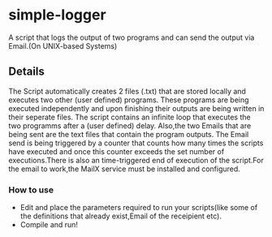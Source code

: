 # simple-logger
A script that logs the output of two programs and can send the output via Email.(On UNIX-based Systems)
## Details
The Script automatically creates 2 files (.txt) that are stored locally and executes two other (user defined) programs. These programs are being executed independently and upon finishing their outputs are being written in their seperate files. The script contains an infinite loop that executes the two programms after a (user defined) delay. Also,the two Emails that are being sent are the text files that contain the program outputs. The Email send is being triggered by a counter that counts how many times the scripts have executed and once this counter exceeds the set number of executions.There is also an time-triggered end of execution of the script.For the email to work,the MailX service must be installed and configured. 
### How to use
- Edit and place the parameters required to run your scripts(like some of the definitions that already exist,Email of the receipient etc).
- Compile and run!
